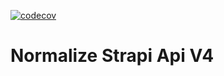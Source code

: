 [![codecov](https://codecov.io/gh/meaning-tech/strapi-normalize/branch/main/graph/badge.svg?token=2ZF5AXCPHY)](https://codecov.io/gh/meaning-tech/strapi-normalize)

# Normalize Strapi Api V4

